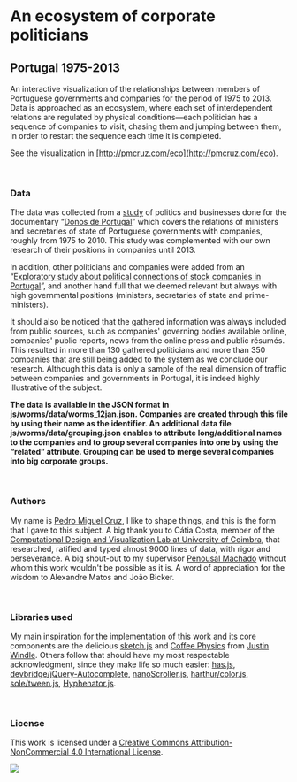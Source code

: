 An ecosystem of corporate politicians
=====================================

Portugal 1975-2013
------------------

An interactive visualization of the relationships between members of Portuguese
governments and companies for the period of 1975 to 2013. Data is approached as
an ecosystem, where each set of interdependent relations are regulated by
physical conditions—each politician has a sequence of companies to visit,
chasing them and jumping between them, in order to restart the sequence each
time it is completed.

See the visualization in [http://pmcruz.com/eco](<http://pmcruz.com/eco>).

 

### Data

The data was collected from a
[study](<http://www.donosdeportugal.net/p/politica-e-negocios.html>) of politics
and businesses done for the documentary “[Donos de
Portugal](<http://www.donosdeportugal.net>)” which covers the relations of
ministers and secretaries of state of Portuguese governments with companies,
roughly from 1975 to 2010. This study was complemented with our own research of
their positions in companies until 2013.

In addition, other politicians and companies were added from an “[Exploratory
study about political connections of stock companies in
Portugal](<http://www.aeca.es/xvencuentroaeca/cd/43h.pdf>)”, and another hand
full that we deemed relevant but always with high governmental positions
(ministers, secretaries of state and prime-ministers).

It should also be noticed that the gathered information was always included from
public sources, such as companies' governing bodies available online, companies'
public reports, news from the online press and public résumés. This resulted in
more than 130 gathered politicians and more than 350 companies that are still
being added to the system as we conclude our research. Although this data is
only a sample of the real dimension of traffic between companies and governments
in Portugal, it is indeed highly illustrative of the subject.

**The data is available in the JSON format in js/worms/data/worms\_12jan.json.
Companies are created through this file by using their name as the identifier.
An additional data file js/worms/data/grouping.json enables to attribute
long/additional names to the companies and to group several companies into one
by using the “related” attribute. Grouping can be used to merge several
companies into big corporate groups.**

 

### Authors

My name is [Pedro Miguel Cruz](<http://pmcruz.com>), I like to shape things, and
this is the form that I gave to this subject. A big thank you to Cátia Costa,
member of the [Computational Design and Visualization Lab at University of
Coimbra](<https://www.cisuc.uc.pt/groups/show/cms>), that researched, ratified
and typed almost 9000 lines of data, with rigor and perseverance. A big
shout-out to my supervisor [Penousal Machado](<http://fmachado.dei.uc.pt>)
without whom this work wouldn't be possible as it is. A word of appreciation for
the wisdom to Alexandre Matos and João Bicker.

 

### Libraries used

My main inspiration for the implementation of this work and its core components
are the delicious [sketch.js](<http://soulwire.github.io/sketch.js/>) and
[Coffee Physics](<https://github.com/soulwire/Coffee-Physics/>) from [Justin
Windle](<http://soulwire.co.uk/>). Others follow that should have my most
respectable acknowledgment, since they make life so much easier:
[has.js](<https://github.com/phiggins42/has.js/>),
[devbridge/jQuery-Autocomplete](<https://github.com/devbridge/jQuery-Autocomplete>),
[nanoScroller.js](<http://jamesflorentino.github.io/nanoScrollerJS/>),
[harthur/color.js](<https://github.com/harthur/color>),
[sole/tween.js](<https://github.com/sole/tween.js/>),
[Hyphenator.js](<https://code.google.com/p/hyphenator/>).

 

### License

This work is licensed under a [Creative Commons Attribution-NonCommercial 4.0
International License](<http://creativecommons.org/licenses/by-nc/4.0/>).  


![](<https://i.creativecommons.org/l/by-nc/4.0/88x31.png>)

 

 
